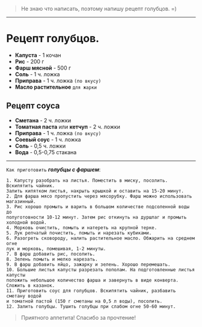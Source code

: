 >Не знаю что написать, поэтому напишу рецепт голубцов. =)
----------------
Рецепт голубцов.
===
+ **Капуста** - 1 кочан
+ **Рис** - 200 г
+ **Фарш мясной** - 500 г
+ **Соль** - 1 ч. ложка
+ **Приправа** - 1 ч. ложка `(по вкусу)`
+ **Масло растительное** `для жарки`

Рецепт соуса
---
+ **Сметана** - 2 ч. ложки
+ **Томатная паста** или **кетчуп** - 2 ч. ложки
+ **Приправа** - 1 ч. ложка `(по вкусу)`
+ **Соевый соус** - 1 ч. ложка
+ **Соль** - 0,5 ч. ложки
+ **Вода** - 0,5-0,75 стакана
----------------
`Как приготовить` ***голубцы с фаршем***:

	1. Капусту разобрать на листья. Поместить в миску, посолить. Вскипятить чайник. 
	Залить кипятком листья, накрыть крышкой и оставить на 15-20 минут.
	2. Для фарша мясо пропустить через мясорубку. Фарш можно использовать магазинный.
	3. Рис хорошо промыть и варить в большом количестве подсоленной воды до 
	полуготовности 10-12 минут. Затем рис откинуть на дуршлаг и промыть холодной водой.
	4. Морковь очистить, помыть и натереть на крупной терке.
	5. Лук репчатый почистить, помыть и нарезать кубиками.
	6. Разогреть сковороду, налить растительное масло. Обжарить на среднем огне 
	лук и морковь, помешивая, 1-2 минуты.
	7. В фарш добавить рис, посолить.
	8. Зелень помыть и мелко нарезать.
	9. В фарш добавить яйцо, зажарку и зелень. Хорошо перемешать.
	10. Большие листья капусты разрезать пополам. На подготовленные листья капусты
	положить небольшое количество фарша и завернуть в виде конверта. Сложить в казанок.
	11. Приготовить соус для голубцов. Вскипятить чайник, разбавить сметану водой
	и томатной пастой (150 г сметаны на 0,5 л воды), посолить.
	12. Залить голубцы. Тушить голубцы при слабом огне 50-60 минут. 

>Приятного аппетита! 
>Спасибо за прочтение!
